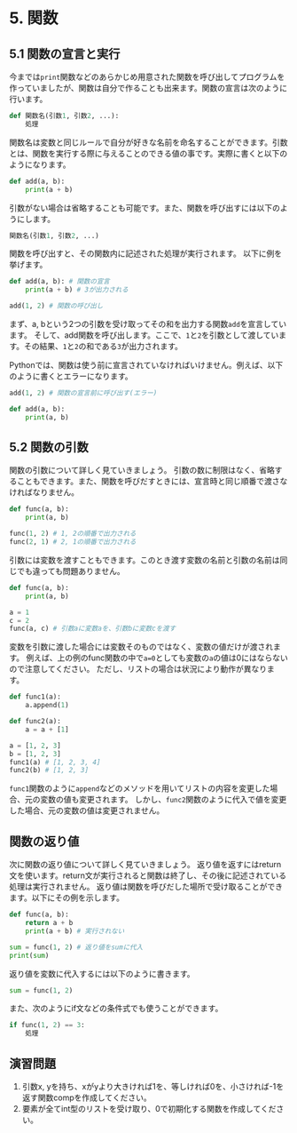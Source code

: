 # 5. 関数
## 5.1 関数の宣言と実行
今までは`print`関数などのあらかじめ用意された関数を呼び出してプログラムを作っていましたが、関数は自分で作ることも出来ます。関数の宣言は次のように行います。
```py
def 関数名(引数1, 引数2, ...):
    処理
```
関数名は変数と同じルールで自分が好きな名前を命名することができます。引数とは、関数を実行する際に与えることのできる値の事です。実際に書くと以下のようになります。
```py
def add(a, b):
    print(a + b)
```
引数がない場合は省略することも可能です。また、関数を呼び出すには以下のようにします。
```py
関数名(引数1, 引数2, ...)
```
関数を呼び出すと、その関数内に記述された処理が実行されます。
以下に例を挙げます。
```py
def add(a, b): # 関数の宣言
    print(a + b) # 3が出力される

add(1, 2) # 関数の呼び出し
```
まず、a, bという2つの引数を受け取ってその和を出力する関数`add`を宣言しています。
そして、add関数を呼び出します。ここで、`1`と`2`を引数として渡しています。その結果、`1`と`2`の和である`3`が出力されます。

Pythonでは、関数は使う前に宣言されていなければいけません。例えば、以下のように書くとエラーになります。
```py
add(1, 2) # 関数の宣言前に呼び出す(エラー)

def add(a, b):
    print(a, b)
```

## 5.2 関数の引数
関数の引数について詳しく見ていきましょう。
引数の数に制限はなく、省略することもできます。また、関数を呼びだすときには、宣言時と同じ順番で渡さなければなりません。
```py
def func(a, b):
    print(a, b)

func(1, 2) # 1, 2の順番で出力される
func(2, 1) # 2, 1の順番で出力される
```

引数には変数を渡すこともできます。このとき渡す変数の名前と引数の名前は同じでも違っても問題ありません。
```py
def func(a, b):
    print(a, b)

a = 1
c = 2
func(a, c) # 引数aに変数aを、引数bに変数cを渡す
```

変数を引数に渡した場合には変数そのものではなく、変数の値だけが渡されます。
例えば、上の例のfunc関数の中で`a=0`としても変数の`a`の値は0にはならないので注意してください。
ただし、リストの場合は状況により動作が異なります。
```py
def func1(a):
    a.append(1)

def func2(a):
    a = a + [1]

a = [1, 2, 3]
b = [1, 2, 3]
func1(a) # [1, 2, 3, 4]
func2(b) # [1, 2, 3]
```
`func1`関数のように`append`などのメソッドを用いてリストの内容を変更した場合、元の変数の値も変更されます。
しかし、`func2`関数のように代入で値を変更した場合、元の変数の値は変更されません。

## 関数の返り値
次に関数の返り値について詳しく見ていきましょう。
返り値を返すにはreturn文を使います。return文が実行されると関数は終了し、その後に記述されている処理は実行されません。
返り値は関数を呼びだした場所で受け取ることができます。以下にその例を示します。
```py
def func(a, b):
    return a + b
    print(a + b) # 実行されない

sum = func(1, 2) # 返り値をsumに代入
print(sum)
```
返り値を変数に代入するには以下のように書きます。
```py
sum = func(1, 2)
```
また、次のようにif文などの条件式でも使うことができます。
```py
if func(1, 2) == 3:
    処理
```

## 演習問題
1. 引数x, yを持ち、xがyより大きければ1を、等しければ0を、小さければ-1を返す関数compを作成してください。
1. 要素が全てint型のリストを受け取り、0で初期化する関数を作成してください。
